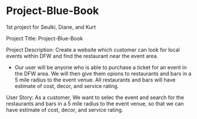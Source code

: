 # Project-Blue-Book
1st project for Seulki, Diane, and Kurt 

Project Title: Project-Blue-Book

Project Description:
Create a website which customer can look for local events within DFW and find the restaurant near the event area.

- Our user will be anyone who is able to purchase a ticket for an event in the DFW area. We will then give them opions to restaurants and bars in a 5 mile radius to the event venue. All restaurants and bars will have estimate of cost, decor, and service rating.

User Story:
As a customer, We want to selec the event and search for the restaurants and bars in a 5 mile radius to the event venue, so that we can have estimate of cost, decor, and service rating. 
